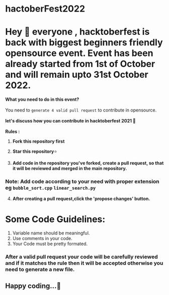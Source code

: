 # hactoberFest2022

# Hey 👋 everyone , hacktoberfest is back with biggest beginners friendly opensource event. Event has been already started from 1st of October and will remain upto 31st October 2022. 

**What you need to do in this event?**<br><br>You need to `generate 4 valid pull request` to contribute in opensource.<br><br>
**let's discuss how you can contribute in hacktoberfest 2021 🙌**<br><br>
**Rules :**
1) **Fork this repository first**

2) **Star this repository**⭐

3) **Add code in the repository you've forked, create a pull request, so that it will be reviewed and merged in the main repository.**
### Note: Add code according to your need with proper extension eg `bubble_sort.cpp` `linear_search.py`

4) **After creating a pull request,click the 'propose changes' button.**

# Some Code Guidelines:

1) Variable name should be meaningful.
2) Use comments in your code.
3) Your Code must be pretty formated.


### After a valid pull request your code will be carefully reviewed and if it matches the rule then it will be accepted otherwise you need to generate a new file.

## Happy coding...🥳


